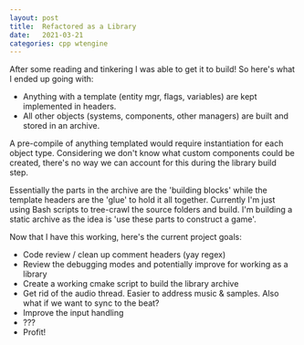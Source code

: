 ```yaml
---
layout: post
title:  Refactored as a Library
date:   2021-03-21
categories: cpp wtengine
---
```


After some reading and tinkering I was able to get it to build!  So here's what I ended up going with:

- Anything with a template (entity mgr, flags, variables) are kept implemented in headers.
- All other objects (systems, components, other managers) are built and stored in an archive.

A pre-compile of anything templated would require instantiation for each object type.  Considering we don't know what custom components could be created, there's no way we can account for this during the library build step.

Essentially the parts in the archive are the 'building blocks' while the template headers are the 'glue' to hold it all together.  Currently I'm just using Bash scripts to tree-crawl the source folders and build.  I'm building a static archive as the idea is 'use these parts to construct a game'.

Now that I have this working, here's the current project goals:
- Code review / clean up comment headers (yay regex)
- Review the debugging modes and potentially improve for working as a library
- Create a working cmake script to build the library archive
- Get rid of the audio thread.  Easier to address music & samples.  Also what if we want to sync to the beat?
- Improve the input handling
- ???
- Profit!
